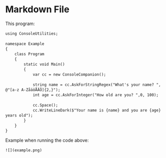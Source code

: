 ﻿# Markdown File

This program:

	using ConsoleUtilities;

	namespace Example
	{
		class Program
		{
			static void Main()
			{
				var cc = new ConsoleCompanion();

				string name = cc.AskForStringRegex("What's your name? ", @"[a-z A-ZåäöÅÄÖ]{2,}");
				int age = cc.AskForInteger("How old are you? ",0, 100);

				cc.Space();
				cc.WriteLineDark($"Your name is {name} and you are {age} years old");
			}
		}
	}

Example when running the code above:

	![](example.png)